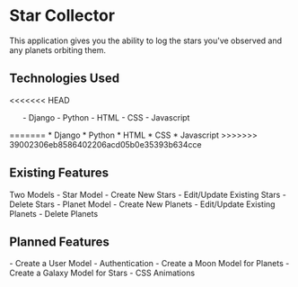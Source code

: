 <h1>Star Collector</h1>
This application gives you the ability to log the stars you've observed and any planets orbiting them.

<h2>Technologies Used</h2>
<<<<<<< HEAD
<ul>
  - Django
  - Python
  - HTML
  - CSS
  - Javascript
</ul>
=======
  * Django
  * Python
  * HTML
  * CSS
  * Javascript
>>>>>>> 39002306eb8586402206acd05b0e35393b634cce

<h2>Existing Features</h2>
Two Models
- Star Model
  - Create New Stars
  - Edit/Update Existing Stars
  - Delete Stars
- Planet Model
  - Create New Planets
  - Edit/Update Existing Planets
  - Delete Planets

<h2>Planned Features</h2>
- Create a User Model
- Authentication
- Create a Moon Model for Planets
- Create a Galaxy Model for Stars
- CSS Animations

